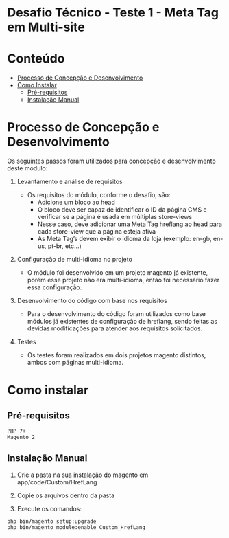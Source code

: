 # Desafio Técnico - Teste 1 - Meta Tag em Multi-site

# Conteúdo

- [Processo de Concepção e Desenvolvimento](#concepcao)
- [Como Instalar](#como_instalar)
    - [Pré-requisitos](#prerequisitos)
    - [Instalação Manual](#instalacao_manual)
##
# Processo de Concepção e Desenvolvimento <a name = "concepcao"></a>
<p>Os seguintes passos foram utilizados para concepção e desenvolvimento deste módulo:</p>

1) Levantamento e análise de requisitos
    - Os requisitos do módulo, conforme o desafio, são:
        - Adicione um bloco ao head
        - O bloco deve ser capaz de identificar o ID da página CMS e verificar se a página é usada em múltiplas store-views
        - Nesse caso, deve adicionar uma Meta Tag hreflang ao head para cada store-view que a página esteja ativa
        - As Meta Tag’s devem exibir o idioma da loja (exemplo: en-gb, en-us, pt-br, etc...)

2) Configuração de multi-idioma no projeto
    - O módulo foi desenvolvido em um projeto magento já existente, porém esse projeto não era multi-idioma, então foi necessário fazer essa configuração.

3) Desenvolvimento do código com base nos requisitos
    - Para o desenvolvimento do código foram utilizados como base módulos já existentes de configuração de hreflang, sendo feitas as devidas modificações para atender aos requisitos solicitados.

4) Testes
    - Os testes foram realizados em dois projetos magento distintos, ambos com páginas multi-idioma.


##
# Como instalar <a name = "como_instalar"></a>

## Pré-requisitos <a name = "prerequisitos"></a>

```
PHP 7+
Magento 2
```

## Instalação Manual <a name = "instalacao_manual"></a>

1) Crie a pasta na sua instalação do magento em app/code/Custom/HrefLang

3) Copie os arquivos dentro da pasta

4) Execute os comandos:

```
php bin/magento setup:upgrade
php bin/magento module:enable Custom_HrefLang
```
